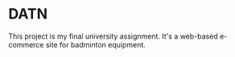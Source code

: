 # DATN
This project is my final university assignment. It's a web-based e-commerce site for badminton equipment.

